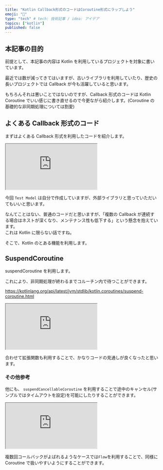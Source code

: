 ```yaml
---
title: "Kotlin Callback形式のコードはCoroutine形式にラップしよう"
emoji: "🔁"
type: "tech" # tech: 技術記事 / idea: アイデア
topics: ["kotlin"]
published: false
---
```


## 本記事の目的

前提として、本記事の内容は Kotlin を利用しているプロジェクトを対象に書いています。

最近では数が減ってきてはいますが、古いライブラリを利用していたり、歴史の長いプロジェクトでは Callback が今も活躍していると思います。

もちろんそれは悪いことではないのですが、Callback 形式のコードは Kotlin Coroutine でいい感じに書き直せるので今更ながら紹介します。(Coroutine の基礎的な非同期処理については割愛)

## よくある Callback 形式のコード

まずはよくある Callback 形式を利用したコードを紹介します。

<iframe src="https://pl.kotl.in/e7S5YoVkK"></iframe>

今回 `Test Model` は自分で作成していますが、外部ライブラリと思っていただいてもいいと思います。

なんてことはない、普通のコードだと思いますが、「複数の Callback が連続する場合はネストが深くなり、メンテナンス性も低下する」という懸念を抱えています。  
これは Kotlin に限らない話ですね。

そこで、Kotlin のとある機能を利用します。

## SuspendCoroutine

suspendCoroutine を利用します。

これにより、非同期処理が終わるまでコルーチン内で待つことができます。

https://kotlinlang.org/api/latest/jvm/stdlib/kotlin.coroutines/suspend-coroutine.html

<iframe src="https://pl.kotl.in/2cnyl1p83"></iframe>

合わせて拡張関数も利用することで、かなりコードの見通しが良くなったと思います。

### その他参考

他にも、 `suspendCancellableCoroutine` を利用することで途中のキャンセル(サンプルではタイムアウトを設定)を可能にしたりすることができます。

<iframe src="https://pl.kotl.in/lgZnX9SvE"></iframe>

複数回コールバックがよばれるようなケースでは`Flow`を利用することで、同様に Coroutine で扱いやすいようにすることができます。
